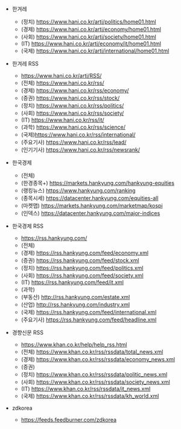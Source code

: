  
* 한겨레
  * (정치) https://www.hani.co.kr/arti/politics/home01.html
  * (경제) https://www.hani.co.kr/arti/economy/home01.html
  * (사회) https://www.hani.co.kr/arti/society/home01.html
  * (IT) https://www.hani.co.kr/arti/economy/it/home01.html
  * (국제) https://www.hani.co.kr/arti/international/home01.html
* 한겨레 RSS
  * https://www.hani.co.kr/arti/RSS/
  * (전체) https://www.hani.co.kr/rss/
  * (경제) https://www.hani.co.kr/rss/economy/
  * (증권) https://www.hani.co.kr/rss/stock/
  * (정치) https://www.hani.co.kr/rss/politics/
  * (사회) https://www.hani.co.kr/rss/society/
  * (IT) https://www.hani.co.kr/rss/it/
  * (과학) https://www.hani.co.kr/rss/science/
  * (국제)https://www.hani.co.kr/rss/international/
  * (주요기사) https://www.hani.co.kr/rss/lead/
  * (인기기사) https://www.hani.co.kr/rss/newsrank/

* 한국경제
  * (전체)  
  * (한경종목+) https://markets.hankyung.com/hankyung-equities
  * (랭킹뉴스) https://www.hankyung.com/ranking
  * (종목시세) https://datacenter.hankyung.com/equities-all
  * (마켓맵)  https://markets.hankyung.com/marketmap/kospi
  * (인덱스) https://datacenter.hankyung.com/major-indices

* 한국경제 RSS
  * https://rss.hankyung.com/
  * (전체)  
  * (경제) https://rss.hankyung.com/feed/economy.xml
  * (증권) https://rss.hankyung.com/feed/stock.xml
  * (정치) https://rss.hankyung.com/feed/politics.xml
  * (사회) https://rss.hankyung.com/feed/society.xml
  * (IT)  https://rss.hankyung.com/feed/it.xml  
  * (과학) 
  * (부동산) http://rss.hankyung.com/estate.xml
  * (산업) http://rss.hankyung.com/industry.xml
  * (국제) https://rss.hankyung.com/feed/international.xml
  * (주요기사) https://rss.hankyung.com/feed/headline.xml


* 경향신문 RSS
  * https://www.khan.co.kr/help/help_rss.html
  * (전체) https://www.khan.co.kr/rss/rssdata/total_news.xml
  * (경제) https://www.khan.co.kr/rss/rssdata/economy_news.xml
  * (증권) 
  * (정치) https://www.khan.co.kr/rss/rssdata/politic_news.xml
  * (사회) https://www.khan.co.kr/rss/rssdata/society_news.xml
  * (IT) https://www.khan.co.kr/rss/rssdata/it_news.xml
  * (국제) https://www.khan.co.kr/rss/rssdata/kh_world.xml


* zdkorea
  * https://feeds.feedburner.com/zdkorea